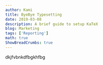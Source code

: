 ```yaml
---
author: Kami
title: ByeBye Typesetting
date: 2019-03-08
description: A brief guide to setup KaTeX
blog: Marketing
tags: ['Reporting']
math: true
ShowBreadCrumbs: true
---
```

dkjfvbnkdfbgkhfbg